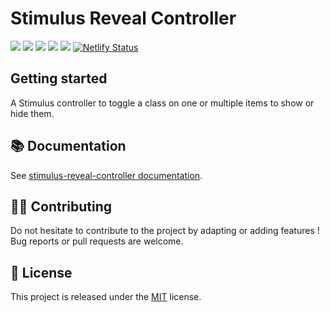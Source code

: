 # Stimulus Reveal Controller

[![](https://img.shields.io/npm/dt/stimulus-reveal-controller.svg)](https://www.npmjs.com/package/stimulus-reveal-controller)
[![](https://img.shields.io/npm/v/stimulus-reveal-controller.svg)](https://www.npmjs.com/package/stimulus-reveal-controller)
[![](https://github.com/stimulus-components/stimulus-reveal-controller/workflows/Lint/badge.svg)](https://github.com/stimulus-components/stimulus-reveal-controller)
[![](https://github.com/stimulus-components/stimulus-reveal-controller/workflows/Test/badge.svg)](https://github.com/stimulus-components/stimulus-reveal-controller)
[![](https://img.shields.io/github/license/stimulus-components/stimulus-reveal-controller.svg)](https://github.com/stimulus-components/stimulus-reveal-controller)
[![Netlify Status](https://api.netlify.com/api/v1/badges/83f0dddb-31fa-4025-a04f-dd26f153d646/deploy-status)](https://stimulus-reveal-controller.netlify.com)

## Getting started

A Stimulus controller to toggle a class on one or multiple items to show or hide them.

## 📚 Documentation

See [stimulus-reveal-controller documentation](https://stimulus-components.netlify.app/docs/components/stimulus-reveal-controller/).

## 👷‍♂️ Contributing

Do not hesitate to contribute to the project by adapting or adding features ! Bug reports or pull requests are welcome.

## 📝 License

This project is released under the [MIT](http://opensource.org/licenses/MIT) license.
